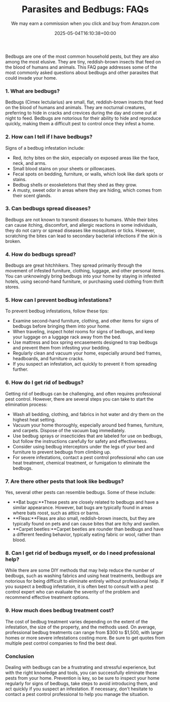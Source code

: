 ﻿---
author: We may earn a commission when you click and buy from Amazon.com
layout: post
title: 'Parasites and Bedbugs: FAQs'
date: '2025-05-04T16:10:38+00:00'
categories:
- Guide
tags: []
slug: /parasites-bedbugs-faqs/
lastmod: 2025-05-07T12:21:28+03:00
---

Bedbugs are one of the most common household pests, but they are also among the most elusive. They are tiny, reddish-brown insects that feed on the blood of humans and animals. This FAQ page addresses some of the most commonly asked questions about bedbugs and other parasites that could invade your home.
### 1. What are bedbugs?
Bedbugs (Cimex lectularius) are small, flat, reddish-brown insects that feed on the blood of humans and animals. They are nocturnal creatures, preferring to hide in cracks and crevices during the day and come out at night to feed. Bedbugs are notorious for their ability to hide and reproduce quickly, making them a difficult pest to control once they infest a home.
### 2. How can I tell if I have bedbugs?
Signs of a bedbug infestation include:
- Red, itchy bites on the skin, especially on exposed areas like the face, neck, and arms.
- Small blood stains on your sheets or pillowcases.
- Fecal spots on bedding, furniture, or walls, which look like dark spots or stains.
- Bedbug shells or exoskeletons that they shed as they grow.
- A musty, sweet odor in areas where they are hiding, which comes from their scent glands.
### 3. Can bedbugs spread diseases?
Bedbugs are not known to transmit diseases to humans. While their bites can cause itching, discomfort, and allergic reactions in some individuals, they do not carry or spread diseases like mosquitoes or ticks. However, scratching the bites can lead to secondary bacterial infections if the skin is broken.
### 4. How do bedbugs spread?
Bedbugs are great hitchhikers. They spread primarily through the movement of infested furniture, clothing, luggage, and other personal items. You can unknowingly bring bedbugs into your home by staying in infested hotels, using second-hand furniture, or purchasing used clothing from thrift stores.
### 5. How can I prevent bedbug infestations?
To prevent bedbug infestations, follow these tips:
- Examine second-hand furniture, clothing, and other items for signs of bedbugs before bringing them into your home.
- When traveling, inspect hotel rooms for signs of bedbugs, and keep your luggage on a luggage rack away from the bed.
- Use mattress and box spring encasements designed to trap bedbugs and prevent them from infesting your bedding.
- Regularly clean and vacuum your home, especially around bed frames, headboards, and furniture cracks.
- If you suspect an infestation, act quickly to prevent it from spreading further.
### 6. How do I get rid of bedbugs?
Getting rid of bedbugs can be challenging, and often requires professional pest control. However, there are several steps you can take to start the elimination process:
- Wash all bedding, clothing, and fabrics in hot water and dry them on the highest heat setting.
- Vacuum your home thoroughly, especially around bed frames, furniture, and carpets. Dispose of the vacuum bag immediately.
- Use bedbug sprays or insecticides that are labeled for use on bedbugs, but follow the instructions carefully for safety and effectiveness.
- Consider using bedbug interceptors under the legs of your bed and furniture to prevent bedbugs from climbing up.
- For severe infestations, contact a pest control professional who can use heat treatment, chemical treatment, or fumigation to eliminate the bedbugs.
### 7. Are there other pests that look like bedbugs?
Yes, several other pests can resemble bedbugs. Some of these include:
- **Bat bugs:**These pests are closely related to bedbugs and have a similar appearance. However, bat bugs are typically found in areas where bats roost, such as attics or barns.
- **Fleas:**Fleas are also small, reddish-brown insects, but they are typically found on pets and can cause bites that are itchy and swollen.
- **Carpet beetles:**Carpet beetles are rounder than bedbugs and have a different feeding behavior, typically eating fabric or wool, rather than blood.
### 8. Can I get rid of bedbugs myself, or do I need professional help?
While there are some DIY methods that may help reduce the number of bedbugs, such as washing fabrics and using heat treatments, bedbugs are notorious for being difficult to eliminate entirely without professional help. If you suspect a bedbug infestation, it is often best to consult with a pest control expert who can evaluate the severity of the problem and recommend effective treatment options.
### 9. How much does bedbug treatment cost?
The cost of bedbug treatment varies depending on the extent of the infestation, the size of the property, and the methods used. On average, professional bedbug treatments can range from $300 to $1,500, with larger homes or more severe infestations costing more. Be sure to get quotes from multiple pest control companies to find the best deal.
### Conclusion
Dealing with bedbugs can be a frustrating and stressful experience, but with the right knowledge and tools, you can successfully eliminate these pests from your home. Prevention is key, so be sure to inspect your home regularly for signs of bedbugs, take steps to avoid introducing them, and act quickly if you suspect an infestation. If necessary, don’t hesitate to contact a pest control professional to help you manage the situation.